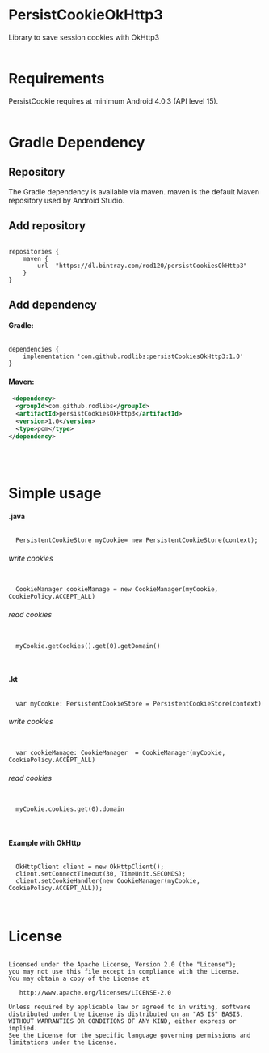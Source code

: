 # PersistCookieOkHttp3
Library to save session cookies with OkHttp3
</br>
</br>


# Requirements
PersistCookie requires at minimum Android 4.0.3 (API level 15).
</br>
</br>


# Gradle Dependency

## Repository
The Gradle dependency is available via maven. maven is the default Maven repository used by Android Studio.
</br>

## Add repository
<pre><code>
repositories {
    maven {
        url  "https://dl.bintray.com/rod120/persistCookiesOkHttp3" 
    }
}
</code></pre>



## Add dependency

#### Gradle:
<pre><code>
dependencies {
    implementation 'com.github.rodlibs:persistCookiesOkHttp3:1.0'
}
</code></pre>


#### Maven:
```xml
 <dependency>
  <groupId>com.github.rodlibs</groupId>
  <artifactId>persistCookiesOkHttp3</artifactId>
  <version>1.0</version>
  <type>pom</type>
</dependency>
```
</br>
</br>


# Simple usage
#### .java
<pre><code>
  PersistentCookieStore myCookie= new PersistentCookieStore(context);
</code></pre>
###### write cookies
<pre><code>
  CookieManager cookieManage = new CookieManager(myCookie, CookiePolicy.ACCEPT_ALL)
</code></pre>
###### read cookies
<pre><code>
  myCookie.getCookies().get(0).getDomain()
</code></pre>
</br>


#### .kt
<pre><code>
  var myCookie: PersistentCookieStore = PersistentCookieStore(context)
</code></pre>
###### write cookies
<pre><code>
  var cookieManage: CookieManager  = CookieManager(myCookie, CookiePolicy.ACCEPT_ALL)
</code></pre>
###### read cookies
<pre><code>
  myCookie.cookies.get(0).domain
</code></pre>
</br>




#### Example with OkHttp
<pre><code>
  OkHttpClient client = new OkHttpClient();
  client.setConnectTimeout(30, TimeUnit.SECONDS);
  client.setCookieHandler(new CookieManager(myCookie, CookiePolicy.ACCEPT_ALL)); 
</code></pre>
</br>




# License
<pre><code>
Licensed under the Apache License, Version 2.0 (the "License");
you may not use this file except in compliance with the License.
You may obtain a copy of the License at

   http://www.apache.org/licenses/LICENSE-2.0

Unless required by applicable law or agreed to in writing, software
distributed under the License is distributed on an "AS IS" BASIS,
WITHOUT WARRANTIES OR CONDITIONS OF ANY KIND, either express or implied.
See the License for the specific language governing permissions and
limitations under the License.
</code></pre>

